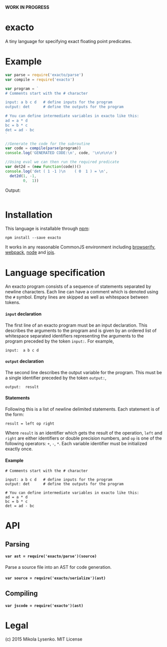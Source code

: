 **WORK IN PROGRESS**

exacto
======
A tiny language for specifying exact floating point predicates.

# Example

```javascript
var parse = require('exacto/parse')
var compile = require('exacto')

var program = `
# Comments start with the # character

input: a b c d   # define inputs for the program
output: det      # define the outputs for the program

# You can define intermediate variables in exacto like this:
ad = a * d
bc = b * c
det = ad - bc
`

//Generate the code for the subroutine
var code = compile(parse(program))
console.log('GENERATED CODE:\n', code, '\n\n\n\n')

//Using eval we can then run the required predicate
var det2d = (new Function(code))()
console.log('det ( 1 -1 )\n    ( 0  1 ) = \n',
  det2d(1, -1,
        0,  1))
```

Output:

```
```

# Installation

This language is installable through [npm](http://npmjs.org):

```
npm install --save exacto
```

It works in any reasonable CommonJS environment including [browserify](http://browserify.org/), [webpack](https://webpack.github.io/), [node](http://nodejs.org/) and [iojs](https://iojs.org/).

# Language specification

An exacto program consists of a sequence of statements separated by newline characters.  Each line can have a comment which is denoted using the `#` symbol.  Empty lines are skipped as well as whitespace between tokens.

#### `input` declaration

The first line of an exacto program must be an input declaration.  This describes the arguments to the program and is given by an ordered list of whitespace separated identifiers representing the arguments to the program preceded by the token `input:`.  For example,

```
input:  a b c d
```

#### `output` declaration

The second line describes the output variable for the program.  This must be a single identifier preceded by the token `output:`,

```
output:  result
```

#### Statements

Following this is a list of newline delimited statements.  Each statement is of the form:

```
result = left op right
```

Where `result` is an identifier which gets the result of the operation, `left` and `right` are either identifiers or double precision numbers, and `op` is one of the following operators:  `+`, `-`, `*`.  Each variable identifier must be initialized exactly once.

#### Example

```
# Comments start with the # character

input: a b c d   # define inputs for the program
output: det      # define the outputs for the program

# You can define intermediate variables in exacto like this:
ad = a * d
bc = b * c
det = ad - bc
```

# API

## Parsing

#### `var ast = require('exacto/parse')(source)`
Parse a source file into an AST for code generation.

#### `var source = require('exacto/serialize')(ast)`

## Compiling

#### `var jscode = require('exacto')(ast)`

# Legal
(c) 2015 Mikola Lysenko. MIT License